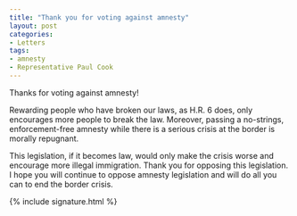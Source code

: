 ```yaml
---
title: "Thank you for voting against amnesty"
layout: post
categories:
- Letters
tags:
- amnesty
- Representative Paul Cook
---
```


Thanks for voting against amnesty!

Rewarding people who have broken our laws, as H.R. 6 does, only encourages more people to break the law. Moreover, passing a no-strings, enforcement-free amnesty while there is a serious crisis at the border is morally repugnant.

This legislation, if it becomes law, would only make the crisis worse and encourage more illegal immigration. Thank you for opposing this legislation. I hope you will continue to oppose amnesty legislation and will do all you can to end the border crisis.

{% include signature.html %}
